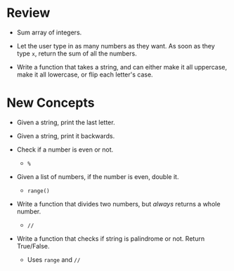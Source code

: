 # Review

- Sum array of integers.

- Let the user type in as many numbers as they want. As soon as they type `x`, return the sum of all the numbers.

- Write a function that takes a string, and can either make it all uppercase, make it all lowercase, or flip each letter's case.

# New Concepts

- Given a string, print the last letter.
- Given a string, print it backwards.

- Check if a number is even or not.
  - `%`

- Given a list of numbers, if the number is even, double it.
  - `range()`

- Write a function that divides two numbers, but _always_ returns a whole number.
  - `//`

- Write a function that checks if string is palindrome or not. Return True/False.
  - Uses `range` and `//`


